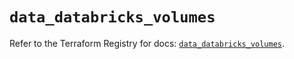 # `data_databricks_volumes`

Refer to the Terraform Registry for docs: [`data_databricks_volumes`](https://registry.terraform.io/providers/databricks/databricks/1.71.0/docs/data-sources/volumes).
